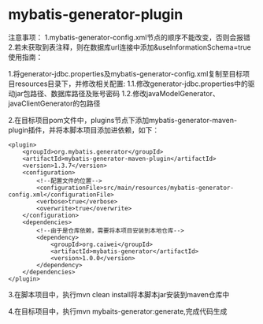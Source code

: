 # mybatis-generator-plugin
注意事项：
    1.mybatis-generator-config.xml节点的顺序不能改变，否则会报错
    2.若未获取到表注释，则在数据库url连接中添加&useInformationSchema=true
使用指南：

​1.将generator-jdbc.properties及mybatis-generator-config.xml复制至目标项目resources目录下，并修改相关配置:
        1.1.修改generator-jdbc.properties中的驱动jar包路径、数据库路径及账号密码
        1.2.修改javaModelGenerator、javaClientGenerator的包路径

​2.在目标项目pom文件中，plugins节点下添加mybatis-generator-maven-plugin插件，并将本脚本项目添加进依赖，如下：

```
<plugin>
    <groupId>org.mybatis.generator</groupId>
    <artifactId>mybatis-generator-maven-plugin</artifactId>
    <version>1.3.7</version>
    <configuration>
        <!--配置文件的位置-->
        <configurationFile>src/main/resources/mybatis-generator-config.xml</configurationFile>
        <verbose>true</verbose>
        <overwrite>true</overwrite>
    </configuration>
    <dependencies>
        <!--由于是仓库依赖，需要将本项目安装到本地仓库-->
        <dependency>
            <groupId>org.caiwei</groupId>
            <artifactId>mybatis-generator</artifactId>
            <version>1.0.0</version>
        </dependency>
    </dependencies>
</plugin>
```
3.在脚本项目中，执行mvn clean install将本脚本jar安装到maven仓库中

4.在目标项目中，执行mvn mybaits-generator:generate,完成代码生成
